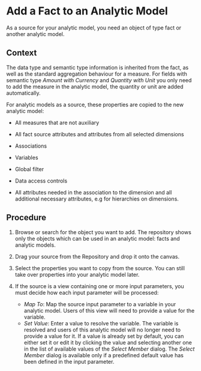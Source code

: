 <!-- loio27075eeeba634f55be0b52e92cf88159 -->

# Add a Fact to an Analytic Model

As a source for your analytic model, you need an object of type fact or another analytic model.



## Context

The data type and semantic type information is inherited from the fact, as well as the standard aggregation behaviour for a measure. For fields with semantic type *Amount with Currency* and *Quantity with Unit* you only need to add the measure in the analytic model, the quantity or unit are added automatically.

For analytic models as a source, these properties are copied to the new analytic model:

-   All measures that are not auxiliary

-   All fact source attributes and attributes from all selected dimensions
-   Associations
-   Variables
-   Global filter
-   Data access controls
-   All attributes needed in the association to the dimension and all additional necessary attributes, e.g for hierarchies on dimensions.



## Procedure

1.  Browse or search for the object you want to add. The repository shows only the objects which can be used in an analytic model: facts and analytic models.

2.  Drag your source from the Repository and drop it onto the canvas.

3.  Select the properties you want to copy from the source. You can still take over properties into your analytic model later.

4.  If the source is a view containing one or more input parameters, you must decide how each input parameter will be processed:

    -   *Map To*: Map the source input parameter to a variable in your analytic model. Users of this view will need to provide a value for the variable.
    -   *Set Value*: Enter a value to resolve the variable. The variable is resolved and users of this analytic model will no longer need to provide a value for it. If a value is already set by default, you can either set it or edit it by clicking the value and selecting another one in the list of available values of the *Select Member* dialog. The *Select Member* dialog is available only if a predefined default value has been defined in the input parameter.


